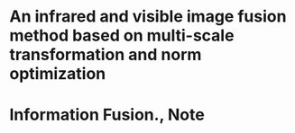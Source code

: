 An infrared and visible image fusion method based on multi-scale transformation and norm optimization
=
Information Fusion.,
Note
===
